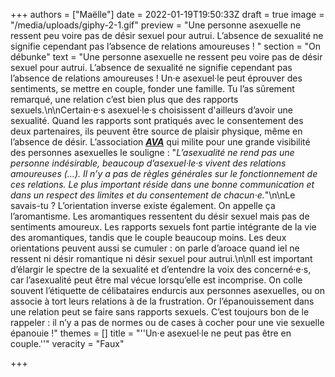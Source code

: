 +++
authors = ["Maëlle"]
date = 2022-01-19T19:50:33Z
draft = true
image = "/media/uploads/giphy-2-1.gif"
preview = "Une personne asexuelle ne ressent peu voire pas de désir sexuel pour autrui. L’absence de sexualité ne signifie cependant pas l’absence de relations amoureuses ! "
section = "On débunke"
text = "Une personne asexuelle ne ressent peu voire pas de désir sexuel pour autrui. L’absence de sexualité ne signifie cependant pas l’absence de relations amoureuses ! Un·e asexuel·le peut éprouver des sentiments, se mettre en couple, fonder une famille. Tu l’as sûrement remarqué, une relation c’est bien plus que des rapports sexuels.\n\nCertain·e·s asexuel·le·s choisissent d'ailleurs d’avoir une sexualité. Quand les rapports sont pratiqués avec le consentement des deux partenaires, ils peuvent être source de plaisir physique, même en l’absence de désir. L’association [**_AVA_**](https://www.asexualite.org) qui milite pour une grande visibilité des personnes asexuelles le souligne : \"_L’asexualité ne rend pas une personne indésirable, beaucoup d’asexuel‧le‧s vivent des relations amoureuses (…). Il n’y a pas de règles générales sur le fonctionnement de ces relations. Le plus important réside dans une bonne communication et dans un respect des limites et du consentement de chacun‧e._\"\n\nLe savais-tu ? L’orientation inverse existe également. On appelle ça l’aromantisme. Les aromantiques ressentent du désir sexuel mais pas de sentiments amoureux. Les rapports sexuels font partie intégrante de la vie des aromantiques, tandis que le couple beaucoup moins. Les deux orientations peuvent aussi se cumuler : on parle d’aroace quand iel ne ressent ni désir romantique ni désir sexuel pour autrui.\n\nIl est important d’élargir le spectre de la sexualité et d’entendre la voix des concerné·e·s, car l’asexualité peut être mal vécue lorsqu’elle est incomprise. On colle souvent l’étiquette de célibataires endurcis aux personnes asexuelles, ou on associe à tort leurs relations à de la frustration. Or l’épanouissement dans une relation peut se faire sans rapports sexuels. C’est toujours bon de le rappeler : il n’y a pas de normes ou de cases à cocher pour une vie sexuelle épanouie !"
themes = []
title = "''Un·e asexuel·le ne peut pas être en couple.''"
veracity = "Faux"

+++

